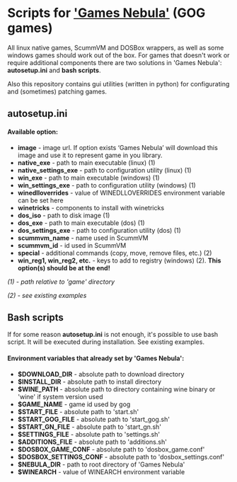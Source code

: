 # Scripts for ['Games Nebula'](https://github.com/yancharkin/games_nebula) (GOG games)

All linux native games, ScummVM and DOSBox wrappers, as well as some windows games should work out of the box. For games that doesn't work or require additional components there are two solutions in 'Games Nebula':  **autosetup.ini** and **bash scripts**.

Also this repository contains gui utilities (written in python) for configurating and (sometimes) patching games.

## autosetup.ini
#### Available option:

- **image** - image url. If option exists ‘Games Nebula’ will download this image and use it to represent game in you library.
- **native_exe** - path to main executable (linux) (1)
- **native_settings_exe** - path to configuration utility (linux) (1)
- **win_exe** - path to main executable (windows) (1)
- **win_settings_exe** - path to configuration utility (windows) (1)
- **winedlloverrides** - value of WINEDLLOVERRIDES environment variable can be set here
- **winetricks** - components to install with winetricks
- **dos_iso** - path to disk image (1)
- **dos_exe** - path to main executable (dos) (1)
- **dos_settings_exe** - path to configuration utility (dos) (1)
- **scummvm_name** - name used in ScummVM
- **scummvm_id** - id used in ScummVM
- **special** - additional commands (copy, move, remove files, etc.) (2)
- **win_reg1, win_reg2, etc.** - keys to add to registry (windows) (2). **This option(s) should be at the end!**

*(1) - path relative to 'game' directory*

*(2) - see existing examples*

## Bash scripts
If for some reason **autosetup.ini** is not enough, it's possible to use bash script. It will be executed during installation. See existing examples.
#### Environment variables that already set by 'Games Nebula':
- **$DOWNLOAD_DIR** - absolute path to download directory
- **$INSTALL_DIR** - absolute path to install directory
- **$WINE_PATH** - absolute path to directory containing wine binary or 'wine' if system version used
- **$GAME_NAME** - game id used by gog
- **$START_FILE** - absolute path to 'start.sh'
- **$START_GOG_FILE** - absolute path to 'start_gog.sh'
- **$START_GN_FILE** - absolute path to 'start_gn.sh'
- **$SETTINGS_FILE** - absolute path to 'settings.sh'
- **$ADDITIONS_FILE** - absolute path to 'additions.sh'
- **$DOSBOX_GAME_CONF** - absolute path to 'dosbox_game.conf'
- **$DOSBOX_SETTINGS_CONF** - absolute path to 'dosbox_settings.conf'
- **$NEBULA_DIR** - path to root directory of 'Games Nebula'
- **$WINEARCH** - value of WINEARCH environment variable

